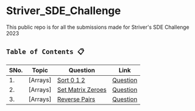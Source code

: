 # Striver_SDE_Challenge
This public repo is for all the submissions made for Striver's SDE Challenge 2023 


## `Table of Contents 📋`
| SNo. | **Topic** | **Question** | **Link**
| ---  | ---------    | ---------  | ---------
| 1.   | [Arrays] | [Sort 0 1 2](Day1/Sort012.py) | [Question](https://www.codingninjas.com/codestudio/problems/sort-0-1-2_631055)
| 2.   | [Arrays] | [Set Matrix Zeroes](Day1/SetMatrixZeroes.py) | [Question](https://www.codingninjas.com/codestudio/problems/set-matrix-zeros_3846774)
| 3.   | [Arrays] | [Reverse Pairs](Day1/ReversePairs.py) | [Question](https://www.codingninjas.com/codestudio/problems/reverse-pairs_1112652)
